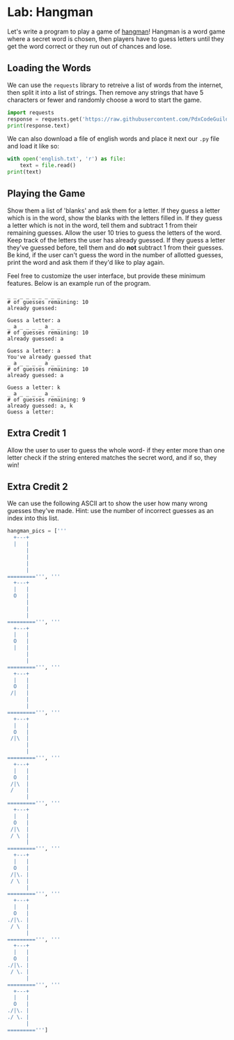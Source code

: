 
# Lab: Hangman

Let's write a program to play a game of [hangman](https://en.wikipedia.org/wiki/Hangman_(game))! Hangman is a word game where a secret word is chosen, then players have to guess letters until they get the word correct or they run out of chances and lose.

## Loading the Words

We can use the `requests` library to retreive a list of words from the internet, then split it into a list of strings. Then remove any strings that have 5 characters or fewer and randomly choose a word to start the game.

```python
import requests
response = requests.get('https://raw.githubusercontent.com/PdxCodeGuild/class_mountain_goat/master/data/english.txt')
print(response.text)
```

We can also download a file of english words and place it next our `.py` file and load it like so:

```python
with open('english.txt', 'r') as file:
    text = file.read()
print(text)
```

## Playing the Game

 Show them a list of 'blanks' and ask them for a letter. If they guess a letter which is in the word, show the blanks with the letters filled in. If they guess a letter which is not in the word, tell them and subtract 1 from their remaining guesses. Allow the user 10 tries to guess the letters of the word. Keep track of the letters the user has already guessed. If they guess a letter they've guessed before, tell them and do **not** subtract 1 from their guesses. Be kind, if the user can't guess the word in the number of allotted guesses, print the word and ask them if they'd like to play again.

Feel free to customize the user interface, but provide these minimum features. Below is an example run of the program.

```
_ _ _ _ _ _ _ _ _
# of guesses remaining: 10
already guessed:

Guess a letter: a
_ a _ _ _ _ a _ _
# of guesses remaining: 10
already guessed: a

Guess a letter: a
You've already guessed that
_ a _ _ _ _ a _ _
# of guesses remaining: 10
already guessed: a

Guess a letter: k
_ a _ _ _ _ a _ _
# of guesses remaining: 9
already guessed: a, k
Guess a letter:
```

## Extra Credit 1

Allow the user to user to guess the whole word- if they enter more than one letter check if the string entered matches the secret word, and if so, they win!

## Extra Credit 2

We can use the following ASCII art to show the user how many wrong guesses they've made. Hint: use the number of incorrect guesses as an index into this list.

```python
hangman_pics = ['''
  +---+
  |   |
      |
      |
      |
      |
=========''', '''
  +---+
  |   |
  O   |
      |
      |
      |
=========''', '''
  +---+
  |   |
  O   |
  |   |
      |
      |
=========''', '''
  +---+
  |   |
  O   |
 /|   |
      |
      |
=========''', '''
  +---+
  |   |
  O   |
 /|\  |
      |
      |
=========''', '''
  +---+
  |   |
  O   |
 /|\  |
 /    |
      |
=========''', '''
  +---+
  |   |
  O   |
 /|\  |
 / \  |
      |
=========''', '''
  +---+
  |   |
  O   |
 /|\. |
 / \  |
      |
=========''', '''
  +---+
  |   |
  O   |
./|\. |
 / \  |
      |
=========''', '''
  +---+
  |   |
  O   |
./|\. |
 / \. |
      |
=========''', '''
  +---+
  |   |
  O   |
./|\. |
./ \. |
      |
=========''']
```

